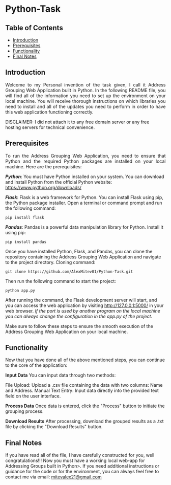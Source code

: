 # Python-Task

## Table of Contents
- [Introduction](#intro)
- [Prerequisites](#prerequisites)
- [Functionality](#functionality)
- [Final Notes](#final-notes)

## Introduction
<p align="justify">
Welcome to my Personal invention of the task given, I call it Address Grouping Web Application built in Python. 
In the following README file, you will find all of the information you need to set up the environment on your local machine. 
You will receive thorough instructions on which libraries you need to install and all of the updates you need to perform in order to have this web application functioning correctly. 

<div>DISCLAIMER:
I did not attach it to any free domain server or any free hosting servers for technical convenience.
</div>

## Prerequisites
<p align="justify">
To run the Address Grouping Web Application, you need to ensure that Python and the required Python packages are installed on your local machine. Here are the prerequisites:

***Python***: You must have Python installed on your system. You can download and install Python from the official Python website: https://www.python.org/downloads/

***Flask***: Flask is a web framework for Python. You can install Flask using pip, the Python package installer. Open a terminal or command prompt and run the following command:

```
pip install flask
```


***Pandas***: Pandas is a powerful data manipulation library for Python. Install it using pip:


```
pip install pandas
```


Once you have installed Python, Flask, and Pandas, you can clone the repository containing the Address Grouping Web Application and navigate to the project directory. Cloning command:



```
git clone https://github.com/AlexMitev01/Python-Task.git
```

Then run the following command to start the project:


```
python app.py
```


After running the command, the Flask development server will start, and you can access the web application by visiting http://127.0.0.1:5000/ in your web browser. 
<i>If the port is used by another program on the local machine you can always change the configuration in the app.py of the project.</i>

Make sure to follow these steps to ensure the smooth execution of the Address Grouping Web Application on your local machine.

## Functionality
Now that you have done all of the above mentioned steps, you can continue to the core of the application:

**Input Data**
You can input data through two methods:

File Upload: Upload a .csv file containing the data with two columns: Name and Address.
Manual Text Entry: Input data directly into the provided text field on the user interface.

**Process Data**
Once data is entered, click the "Process" button to initiate the grouping process.

**Download Results**
After processing, download the grouped results as a .txt file by clicking the "Download Results" button.

## Final Notes
If you have read all of the file, I have carefully constructed for you, well congratulations!!! Now you must have a working local web-app for Addressing Groups built in Python>. 
If you need additional instructions or guidance for the code or for the environment, you can always feel free to contact me via email: mitevalex21@gmail.com
